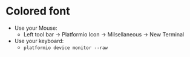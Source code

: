 # Colored font 
* Use your Mouse: 
  * Left tool bar -> Platformio Icon -> Milsellaneous -> New Terminal
* Use your keyboard:
  * `platformio device monitor --raw`


